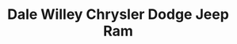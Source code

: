 ---
title: "Dale Willey Chrysler Dodge Jeep Ram"
url: /lawrence/dale-willey-chrysler-dodge-jeep-ram/
shop: car
---